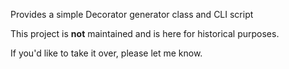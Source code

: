 Provides a simple Decorator generator class and CLI script

This project is **not** maintained and is here for historical purposes.

If you'd like to take it over, please let me know.


